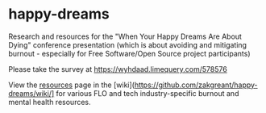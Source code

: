 # happy-dreams
Research and resources for the "When Your Happy Dreams Are About Dying" conference presentation (which is about avoiding and mitigating burnout - especially for Free Software/Open Source project participants)

Please take the survey at https://wyhdaad.limequery.com/578576

View the [resources](https://github.com/zakgreant/happy-dreams/wiki/Resources) page in the [wiki](https://github.com/zakgreant/happy-dreams/wiki/] for various FLO and tech industry-specific burnout and mental health resources.
